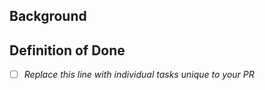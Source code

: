 ## Background
<!-- What would a code reviewer, or a future dev, need to know about this PR in order to understand why this PR is necessary -->
 
## Definition of Done
 
 - [ ] _Replace this line with individual tasks unique to your PR_
